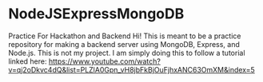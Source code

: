 # NodeJSExpressMongoDB
Practice For Hackathon and Backend
Hi! This is meant to be a practice repository for making a backend server using MongoDB, Express, and Node.js. 
This is not my project. I am simply doing this to follow a tutorial linked here:
https://www.youtube.com/watch?v=qj2oDkvc4dQ&list=PLZlA0Gpn_vH8jbFkBjOuFjhxANC63OmXM&index=5
